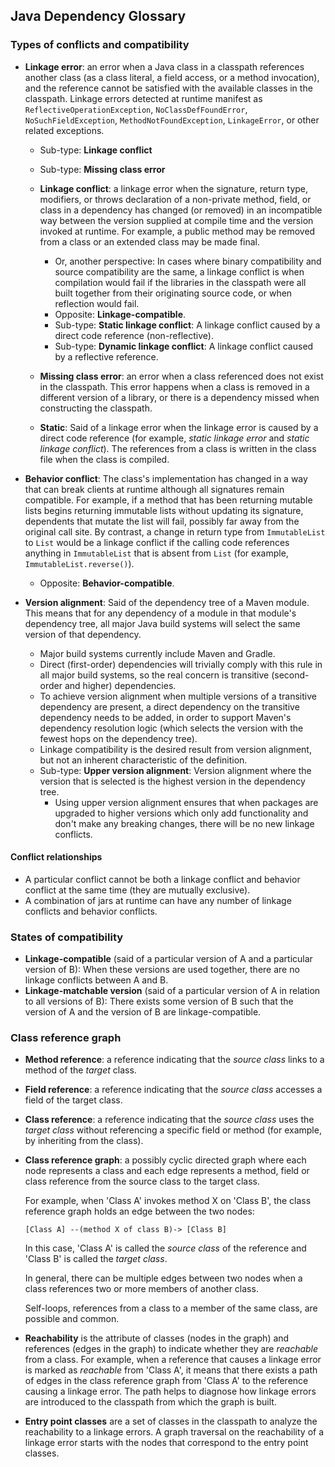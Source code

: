 Java Dependency Glossary
------------------------

### Types of conflicts and compatibility

- **Linkage error**: an error when a Java class in a classpath references
  another class (as a class literal, a field access, or a method invocation),
  and the reference cannot be satisfied with the available classes in the classpath.
  Linkage errors detected at runtime manifest as `ReflectiveOperationException`,
  `NoClassDefFoundError`, `NoSuchFieldException`, `MethodNotFoundException`,
  `LinkageError`, or other related exceptions.
  - Sub-type: **Linkage conflict**
  - Sub-type: **Missing class error**

  - **Linkage conflict**: a linkage error when the signature, return type,
    modifiers, or throws declaration of a non-private method, field, or class
    in a dependency has changed (or removed) in an incompatible way between
    the version supplied at compile time and the version invoked at runtime.
    For example, a public method may be removed from a class or an extended
    class may be made final.
    - Or, another perspective: In cases where binary compatibility and source
      compatibility are the same, a linkage conflict is when compilation would
      fail if the libraries in the classpath were all built together from their
      originating source code, or when reflection would fail.
    - Opposite: **Linkage-compatible**.
    - Sub-type: **Static linkage conflict**: A linkage conflict caused by a direct
      code reference (non-reflective).
    - Sub-type: **Dynamic linkage conflict**: A linkage conflict caused by a
      reflective reference.

  - **Missing class error**: an error when a class referenced does not exist
    in the classpath. This error happens when a class is removed in a different
    version of a library, or there is a dependency missed when constructing the classpath.

  - **Static**: Said of a linkage error when the linkage error is caused by a
    direct code reference (for example, _static linkage error_ and _static linkage conflict_).
    The references from a class is written in the class file when the class is compiled.

- **Behavior conflict**: The class's implementation has changed in a way that
  can break clients at runtime although all signatures remain compatible. For
  example, if a method that has been returning mutable lists begins returning
  immutable lists without updating its signature, dependents that mutate the
  list will fail, possibly far away from the original call site. By contrast, a
  change in return type from `ImmutableList` to `List` would be a linkage
  conflict if the calling code references anything in `ImmutableList` that is
  absent from `List` (for example, `ImmutableList.reverse()`).
  - Opposite: **Behavior-compatible**.

- **Version alignment**: Said of the dependency tree of a Maven module. This
  means that for any dependency of a module in that module's dependency tree,
  all major Java build systems will select the same version of that dependency.
  - Major build systems currently include Maven and Gradle.
  - Direct (first-order) dependencies will trivially comply with this rule in
    all major build systems, so the real concern is transitive (second-order and
    higher) dependencies.
  - To achieve version alignment when multiple versions of a transitive
    dependency are present, a direct dependency on the transitive dependency
    needs to be added, in order to support Maven's dependency resolution logic
    (which selects the version with the fewest hops on the dependency tree).
  - Linkage compatibility is the desired result from version alignment, but not
    an inherent characteristic of the definition.
  - Sub-type: **Upper version alignment**: Version alignment where the version
    that is selected is the highest version in the dependency tree.
    - Using upper version alignment ensures that when packages are upgraded
      to higher versions which only add functionality and don't make any
      breaking changes, there will be no new linkage conflicts.


#### Conflict relationships

- A particular conflict cannot be both a linkage conflict and behavior conflict
  at the same time (they are mutually exclusive).
- A combination of jars at runtime can have any number of linkage conflicts and
  behavior conflicts.

### States of compatibility

- **Linkage-compatible** (said of a particular version of A and a particular
  version of B): When these versions are used together, there are no linkage
  conflicts between A and B.
- **Linkage-matchable version** (said of a particular version of A in relation
  to all versions of B): There exists some version of B such that the version of
  A and the version of B are linkage-compatible.


### Class reference graph

- **Method reference**: a reference indicating that the _source class_ links to a method of the
  _target_ class.

- **Field reference**: a reference indicating that the _source class_ accesses a field of the
  target class.

- **Class reference**: a reference indicating that the _source class_ uses the _target
  class_ without referencing a specific field or method
  (for example, by inheriting from the class).

- **Class reference graph**: a possibly cyclic directed graph where each node represents
  a class and each edge represents a method, field or class reference from the
  source class to the target class.

  For example, when 'Class A' invokes method X on 'Class B',
  the class reference graph holds an edge between the two nodes:

  ```
  [Class A] --(method X of class B)-> [Class B]
  ```

  In this case, 'Class A' is called the _source class_ of the reference and
  'Class B' is called the _target class_.

  In general, there can be multiple edges between two nodes when
  a class references two or more members of another class.

  Self-loops, references from a class to a member of the same class, are possible and
  common.

- **Reachability** is the attribute of classes (nodes in the graph)
  and references (edges in the graph) to indicate whether they are
  _reachable_ from a class. For example, when a reference that causes
  a linkage error is marked as _reachable_ from 'Class A', it means that
  there exists a path of edges in the class reference graph from 'Class A'
  to the reference causing a linkage error.
  The path helps to diagnose how linkage errors are introduced to the
  classpath from which the graph is built.

- **Entry point classes** are a set of classes in the classpath to analyze
  the reachability to a linkage errors. A graph traversal on the reachability
  of a linkage error starts with the nodes that correspond to the
  entry point classes.
  

